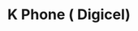 ---
title: "K Phone ( Digicel)"
url: /basse-terre/k-phone-digicel-centre-commercial-desmarais/
shop: téléphone portable
---